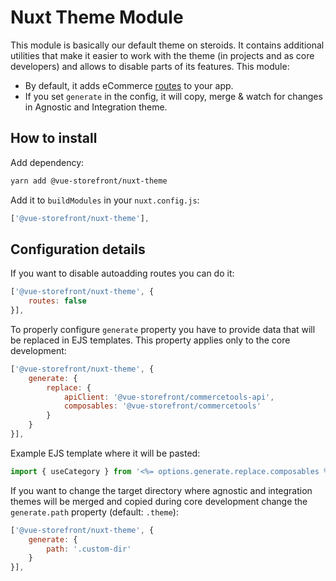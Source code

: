 # Nuxt Theme Module

This module is basically our default theme on steroids. It contains additional utilities that make it easier to work with the theme (in projects and as core developers) and allows to disable parts of its features.
This module:
- By default, it adds eCommerce [routes](https://github.com/DivanteLtd/vue-storefront/blob/next/packages/core/nuxt-theme-module/routes.js) to your app.
- If you set `generate` in the config, it will copy, merge & watch for changes in Agnostic and Integration theme. 

## How to install
Add dependency:
```sh
yarn add @vue-storefront/nuxt-theme
```
Add it to `buildModules` in your `nuxt.config.js`:
```js
['@vue-storefront/nuxt-theme'],
```

## Configuration details
If you want to disable autoadding routes you can do it:
```js
['@vue-storefront/nuxt-theme', {
    routes: false
}],
```
To properly configure `generate` property you have to provide data that will be replaced in EJS templates. This property applies only to the core development:
```js
['@vue-storefront/nuxt-theme', {
    generate: {
        replace: {
            apiClient: '@vue-storefront/commercetools-api',
            composables: '@vue-storefront/commercetools'
        }
    }
}],
```
Example EJS template where it will be pasted:
```js
import { useCategory } from '<%= options.generate.replace.composables %>';
```

If you want to change the target directory where agnostic and integration themes will be merged and copied during core development change the `generate.path` property (default: `.theme`):
```js
['@vue-storefront/nuxt-theme', {
    generate: {
        path: '.custom-dir'
    }
}],
```
